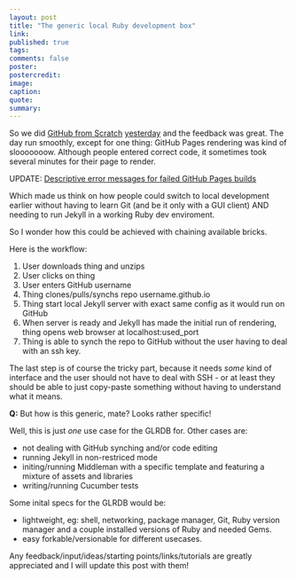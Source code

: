 ```yaml
---
layout: post
title: "The generic local Ruby development box"
link:
published: true
tags:
comments: false
poster:
postercredit:
image:
caption:
quote:
summary:
---
```


So we did [GitHub from Scratch](http://opentechschool.github.io/github-from-scratch/) [yesterday](http://www.meetup.com/opentechschool-hamburg/events/146838202/) and the feedback was great. The day run smoothly, except for one thing: GitHub Pages rendering was kind of slooooooow. Although people entered correct code, it sometimes took several minutes for their page to render.

UPDATE: [Descriptive error messages for failed GitHub Pages builds](https://github.com/blog/1706-descriptive-error-messages-for-failed-github-pages-builds)

Which made us think on how people could switch to local development earlier without having to learn Git (and be it only with a GUI client) AND needing to run Jekyll in a working Ruby dev enviroment.

So I wonder how this could be achieved with chaining available bricks.

Here is the workflow:

1. User downloads thing and unzips
1. User clicks on thing
1. User enters GitHub username
1. Thing clones/pulls/synchs repo username.github.io
1. Thing start local Jekyll server with exact same config as it would run on GitHub
1. When server is ready and Jekyll has made the initial run of rendering, thing opens web browser at localhost:used_port
1. Thing is able to synch the repo to GitHub without the user having to deal with an ssh key.

The last step is of course the tricky part, because it needs *some* kind of interface and the user should not have to deal with SSH - or at least they should be able to just copy-paste something without having to understand what it means.

**Q:** But how is this generic, mate? Looks rather specific!

Well, this is just *one* use case for the GLRDB for. Other cases are:

- not dealing with GitHub synching and/or code editing
- running Jekyll in non-restriced mode
- initing/running Middleman with a specific template and featuring a mixture of assets and libraries
- writing/running Cucumber tests

Some inital specs for the GLRDB would be:

- lightweight, eg: shell, networking, package manager, Git, Ruby version manager and a couple installed versions of Ruby and needed Gems.
- easy forkable/versionable for different usecases.

Any feedback/input/ideas/starting points/links/tutorials are greatly appreciated and I will update this post with them!


